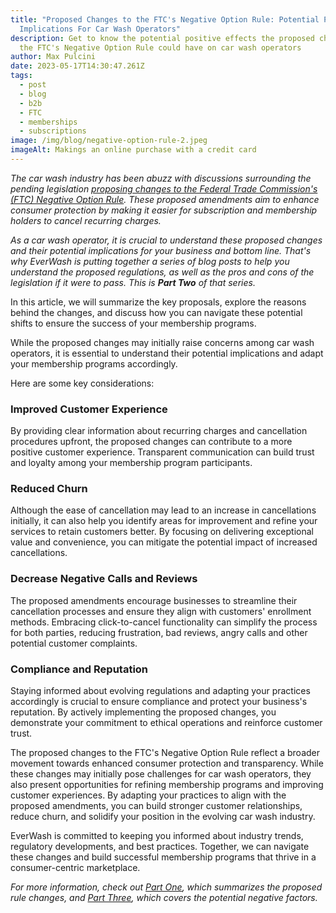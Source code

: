 ```yaml
---
title: "Proposed Changes to the FTC's Negative Option Rule: Potential Positive
  Implications For Car Wash Operators"
description: Get to know the potential positive effects the proposed changes to
  the FTC's Negative Option Rule could have on car wash operators
author: Max Pulcini
date: 2023-05-17T14:30:47.261Z
tags:
  - post
  - blog
  - b2b
  - FTC
  - memberships
  - subscriptions
image: /img/blog/negative-option-rule-2.jpeg
imageAlt: Makings an online purchase with a credit card
---
```

*The car wash industry has been abuzz with discussions surrounding the pending legislation [proposing changes to the Federal Trade Commission's (FTC) Negative Option Rule](https://www.ftc.gov/news-events/news/press-releases/2023/03/federal-trade-commission-proposes-rule-provision-making-it-easier-consumers-click-cancel-recurring). These proposed amendments aim to enhance consumer protection by making it easier for subscription and membership holders to cancel recurring charges.* 

*As a car wash operator, it is crucial to understand these proposed changes and their potential implications for your business and bottom line. That's why EverWash is putting together a series of blog posts to help you understand the proposed regulations, as well as the pros and cons of the legislation if it were to pass. This is **Part Two** of that series.*

In this article, we will summarize the key proposals, explore the reasons behind the changes, and discuss how you can navigate these potential shifts to ensure the success of your membership programs.

While the proposed changes may initially raise concerns among car wash operators, it is essential to understand their potential implications and adapt your membership programs accordingly. 

Here are some key considerations:

### **Improved Customer Experience**

By providing clear information about recurring charges and cancellation procedures upfront, the proposed changes can contribute to a more positive customer experience. Transparent communication can build trust and loyalty among your membership program participants.

### **Reduced Churn**

Although the ease of cancellation may lead to an increase in cancellations initially, it can also help you identify areas for improvement and refine your services to retain customers better. By focusing on delivering exceptional value and convenience, you can mitigate the potential impact of increased cancellations.

### **Decrease Negative Calls and Reviews**

The proposed amendments encourage businesses to streamline their cancellation processes and ensure they align with customers' enrollment methods. Embracing click-to-cancel functionality can simplify the process for both parties, reducing frustration, bad reviews, angry calls and other potential customer complaints.

### **Compliance and Reputation**

Staying informed about evolving regulations and adapting your practices accordingly is crucial to ensure compliance and protect your business's reputation. By actively implementing the proposed changes, you demonstrate your commitment to ethical operations and reinforce customer trust.

The proposed changes to the FTC's Negative Option Rule reflect a broader movement towards enhanced consumer protection and transparency. While these changes may initially pose challenges for car wash operators, they also present opportunities for refining membership programs and improving customer experiences. By adapting your practices to align with the proposed amendments, you can build stronger customer relationships, reduce churn, and solidify your position in the evolving car wash industry.

EverWash is committed to keeping you informed about industry trends, regulatory developments, and best practices. Together, we can navigate these changes and build successful membership programs that thrive in a consumer-centric marketplace.

*For more information, check out [Part One](https://www.everwash.com/blog/2023-06-08-understanding-the-proposed-changes-to-the-ftcs-negative-option-rule/), which summarizes the proposed rule changes, and [Part Three](https://www.everwash.com/blog/2023-06-08-proposed-changes-to-the-ftcs-negative-option-rule-a-critical-perspective-how-new-regulations-could-effect-your-business/), which covers the potential negative factors.*